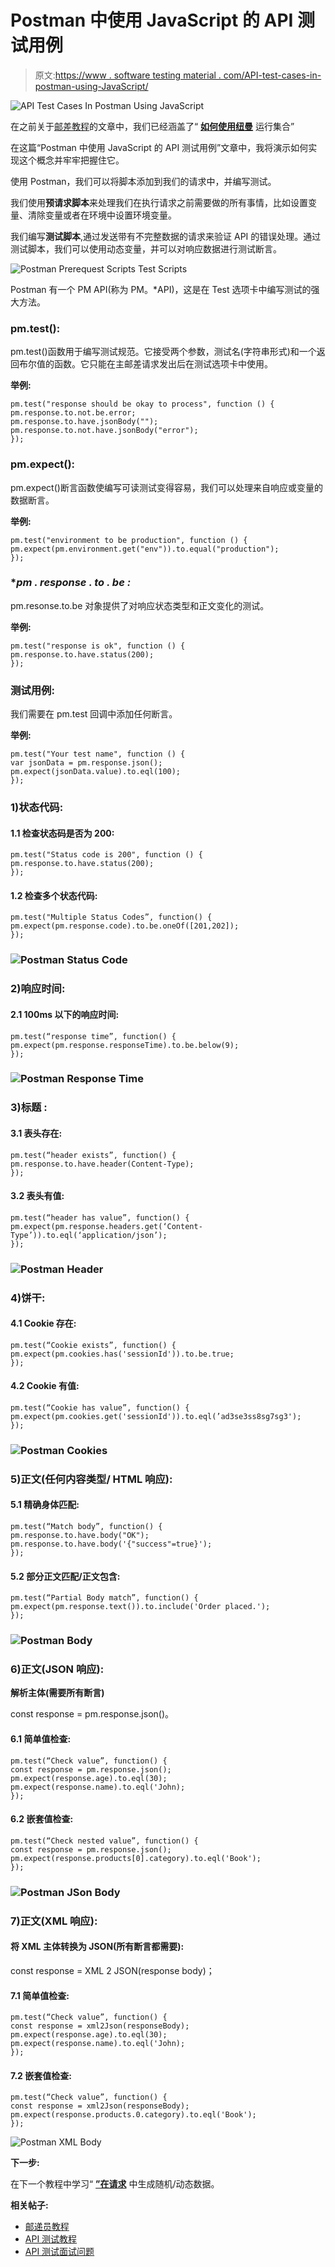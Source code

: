 # Postman 中使用 JavaScript 的 API 测试用例

> 原文:[https://www . software testing material . com/API-test-cases-in-postman-using-JavaScript/](https://www.softwaretestingmaterial.com/api-test-cases-in-postman-using-javascript/)

![API Test Cases In Postman Using JavaScript](img/cbc9c4167feb2f00888e9ada82e4c465.png)

在之前关于[邮差教程](https://www.softwaretestingmaterial.com/postman-tutorial/)的文章中，我们已经涵盖了“ [**如何使用纽曼**](https://www.softwaretestingmaterial.com/postman-tutorial/#How_To_Run_Collections_using_Newman) 运行集合”

在这篇“Postman 中使用 JavaScript 的 API 测试用例”文章中，我将演示如何实现这个概念并牢牢把握住它。

使用 Postman，我们可以将脚本添加到我们的请求中，并编写测试。

我们使用**预请求脚本**来处理我们在执行请求之前需要做的所有事情，比如设置变量、清除变量或者在环境中设置环境变量。

我们编写**测试脚本**,通过发送带有不完整数据的请求来验证 API 的错误处理。通过测试脚本，我们可以使用动态变量，并可以对响应数据进行测试断言。

![Postman Prerequest Scripts Test Scripts](img/dc88ac378f9775eebff6f522e020af6d.png)

Postman 有一个 PM API(称为 PM。*API)，这是在 Test 选项卡中编写测试的强大方法。

### **pm.test():**

pm.test()函数用于编写测试规范。它接受两个参数，测试名(字符串形式)和一个返回布尔值的函数。它只能在主邮差请求发出后在测试选项卡中使用。

**举例:**

```
pm.test("response should be okay to process", function () {
pm.response.to.not.be.error;
pm.response.to.have.jsonBody("");
pm.response.to.not.have.jsonBody("error");
});
```

### **pm.expect():**

pm.expect()断言函数使编写可读测试变得容易，我们可以处理来自响应或变量的数据断言。

**举例:**

```
pm.test("environment to be production", function () {
pm.expect(pm.environment.get("env")).to.equal("production");
});
```

### **pm . response . to . be *:**

pm.resonse.to.be 对象提供了对响应状态类型和正文变化的测试。

**举例:**

```
pm.test("response is ok", function () {
pm.response.to.have.status(200);
});
```

### **测试用例:**

我们需要在 pm.test 回调中添加任何断言。

**举例:**

```
pm.test("Your test name", function () {
var jsonData = pm.response.json();
pm.expect(jsonData.value).to.eql(100);
});
```

### **1)状态代码:**

#### **1.1 检查状态码是否为 200:**

```
pm.test("Status code is 200", function () {
pm.response.to.have.status(200);
});
```

#### **1.2 检查多个状态代码:**

```
pm.test("Multiple Status Codes”, function() {
pm.expect(pm.response.code).to.be.oneOf([201,202]);
});
```

### ![Postman Status Code](img/162d68e02be23f5faa6e6ec2501054bd.png)

### **2)响应时间:**

#### **2.1 100ms 以下的响应时间:**

```
pm.test(“response time”, function() {
pm.expect(pm.response.responseTime).to.be.below(9);
});
```

### ![Postman Response Time](img/04b79dc54ebd17de86450a1c46cb95fe.png)

### **3)标题** **:**

#### **3.1 表头存在:**

```
pm.test(“header exists”, function() {
pm.response.to.have.header(Content-Type);
});
```

#### **3.2 表头有值:**

```
pm.test(“header has value”, function() {
pm.expect(pm.response.headers.get(‘Content-Type’)).to.eql(‘application/json’);
});
```

### ![Postman Header](img/4b3c0eb008500898ce46e5a08beefc94.png)

### 4)饼干:

#### **4.1 Cookie 存在:**

```
pm.test(“Cookie exists”, function() {
pm.expect(pm.cookies.has('sessionId')).to.be.true;
});
```

#### **4.2 Cookie 有值:**

```
pm.test(“Cookie has value”, function() {
pm.expect(pm.cookies.get('sessionId')).to.eql(’ad3se3ss8sg7sg3');
});
```

### ![Postman Cookies](img/c4b947e350faaec22c379c8c6d84ba46.png)

### **5)正文(任何内容类型/ HTML 响应):**

#### **5.1 精确身体匹配:**

```
pm.test(“Match body”, function() {
pm.response.to.have.body("OK");
pm.response.to.have.body('{"success"=true}');
});
```

#### **5.2 部分正文匹配/正文包含:**

```
pm.test(“Partial Body match”, function() {
pm.expect(pm.response.text()).to.include('Order placed.');
});
```

### ![Postman Body](img/f5ffad7887bfb601f244da107c18e6b0.png)

### **6)正文(JSON 响应):**

**解析主体(需要所有断言)**

const response = pm.response.json()。

#### **6.1 简单值检查:**

```
pm.test(“Check value”, function() {
const response = pm.response.json();
pm.expect(response.age).to.eql(30);
pm.expect(response.name).to.eql('John);
});
```

#### **6.2 嵌套值检查:**

```
pm.test(“Check nested value”, function() {
const response = pm.response.json();
pm.expect(response.products[0].category).to.eql('Book');
});
```

### ![Postman JSon Body](img/59871c4a33f39f2971a71a9397ebbc38.png)

### **7)正文(XML 响应):**

#### **将 XML 主体转换为 JSON(所有断言都需要):**

const response = XML 2 JSON(response body)；

#### **7.1 简单值检查:**

```
pm.test(“Check value”, function() {
const response = xml2Json(responseBody);
pm.expect(response.age).to.eql(30);
pm.expect(response.name).to.eql('John);
});
```

#### **7.2 嵌套值检查:**

```
pm.test(“Check value”, function() {
const response = xml2Json(responseBody);
pm.expect(response.products.0.category).to.eql('Book');
});
```

![Postman XML Body](img/e8cac838c0b81d6d42c17c6dacfead30.png)

**下一步:**

在下一个教程中学习“ [**”在请求**](https://www.softwaretestingmaterial.com/generate-random-dynamic-data-in-postman-requests/) 中生成随机/动态数据。

**相关帖子:**

*   [邮递员教程](https://www.softwaretestingmaterial.com/postman-tutorial/)
*   [API 测试教程](https://www.softwaretestingmaterial.com/api-testing/)
*   [API 测试面试问题](https://www.softwaretestingmaterial.com/api-testing-interview-questions/)